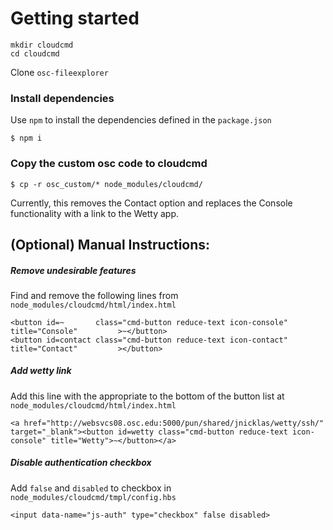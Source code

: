 # Getting started

```
mkdir cloudcmd
cd cloudcmd
```

Clone `osc-fileexplorer`

### Install dependencies

Use `npm` to install the dependencies defined in the `package.json`

```
$ npm i
```

### Copy the custom osc code to cloudcmd

```
$ cp -r osc_custom/* node_modules/cloudcmd/
```

Currently, this removes the Contact option and replaces the Console functionality with a link to the Wetty app.

## (Optional) Manual Instructions:

##### Remove undesirable features

Find and remove the following lines from `node_modules/cloudcmd/html/index.html`

```
<button id=~       class="cmd-button reduce-text icon-console"   title="Console"         >~</button>
<button id=contact class="cmd-button reduce-text icon-contact"   title="Contact"         ></button>
```

##### Add wetty link

Add this line with the appropriate to the bottom of the button list at `node_modules/cloudcmd/html/index.html`

```
<a href="http://websvcs08.osc.edu:5000/pun/shared/jnicklas/wetty/ssh/" target="_blank"><button id=wetty class="cmd-button reduce-text icon-console" title="Wetty">~</button></a>
```

##### Disable authentication checkbox

Add `false` and `disabled` to checkbox in `node_modules/cloudcmd/tmpl/config.hbs`

```
<input data-name="js-auth" type="checkbox" false disabled>
```


